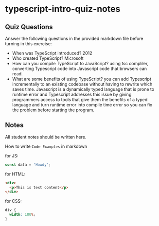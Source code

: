 # typescript-intro-quiz-notes

## Quiz Questions

Answer the following questions in the provided markdown file before turning in this exercise:

- When was TypeScript introduced?
  2012
- Who created TypeScript?
  Microsoft
- How can you compile TypeScript to JavaScript?
  using tsc compliler, converting Typescript code into Javascript code that browsers can read.
- What are some benefits of using TypeScript?
  you can add Typescript incrementally to an existing codebase without having to rewrite which saves time.
  Javascript is a dynamically typed language that is prone to runtime error and Typescript addresses this issue by giving programmers access to tools that give them the benefits of a typed language and turn runtime error into compile time error so you can fix the problem before starting the program.

## Notes

All student notes should be written here.

How to write `Code Examples` in markdown

for JS:

```js
const data = 'Howdy';
```

for HTML:

```html
<div>
  <p>This is text content</p>
</div>
```

for CSS:

```css
div {
  width: 100%;
}
```
